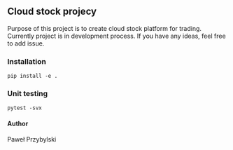 ## Cloud stock projecy

Purpose of this project is to create cloud stock platform for trading.
Currently project is in development process. If you have any ideas, feel
free to add issue.


### Installation
```
pip install -e .
```

### Unit testing
```
pytest -svx
```

#### Author
Paweł Przybylski
